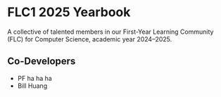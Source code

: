 # FLC1 2025 Yearbook

A collective of talented members in our First-Year Learning Community (FLC) for Computer Science, academic year 2024–2025.

## Co-Developers
- PF ha ha ha
- Bill Huang